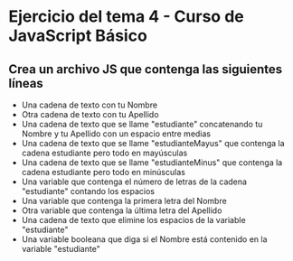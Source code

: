 # Ejercicio del tema 4 - Curso de JavaScript Básico

## Crea un archivo JS que contenga las siguientes líneas

* Una cadena de texto con tu Nombre
* Otra cadena de texto con tu Apellido
* Una cadena de texto que se llame "estudiante" concatenando tu Nombre y tu Apellido con un espacio entre medias
* Una cadena de texto que se llame "estudianteMayus" que contenga la cadena estudiante pero todo en mayúsculas
* Una cadena de texto que se llame "estudianteMinus" que contenga la cadena estudiante pero todo en minúsculas
* Una variable que contenga el número de letras de la cadena "estudiante" contando los espacios
* Una variable que contenga la primera letra del Nombre
* Otra variable que contenga la última letra del Apellido
* Una cadena de texto que elimine los espacios de la variable "estudiante"
* Una variable booleana que diga si el Nombre está contenido en la variable "estudiante"
